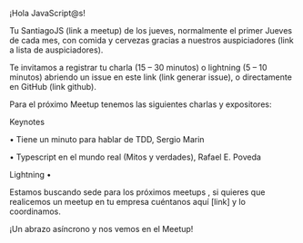 ¡Hola JavaScript@s!

Tu SantiagoJS (link a meetup) de los jueves, normalmente el primer Jueves de cada mes, con comida y cervezas gracias a nuestros auspiciadores (link a lista de auspiciadores).

Te invitamos a registrar tu charla (15 – 30 minutos) o lightning (5 – 10 minutos) abriendo un issue en este link (link generar issue), o directamente en GitHub (link github).

Para el próximo Meetup tenemos las siguientes charlas y expositores:

Keynotes

• Tiene un minuto para hablar de TDD, Sergio Marin

• Typescript en el mundo real (Mitos y verdades), Rafael E. Poveda


Lightning
•

Estamos buscando sede para los próximos meetups , si quieres que realicemos un meetup en tu empresa cuéntanos aquí [link] y lo coordinamos.

¡Un abrazo asíncrono y nos vemos en el Meetup!
